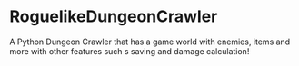 # RoguelikeDungeonCrawler
A Python Dungeon Crawler that has a game world with enemies, items and more with other features such s saving and damage calculation!
